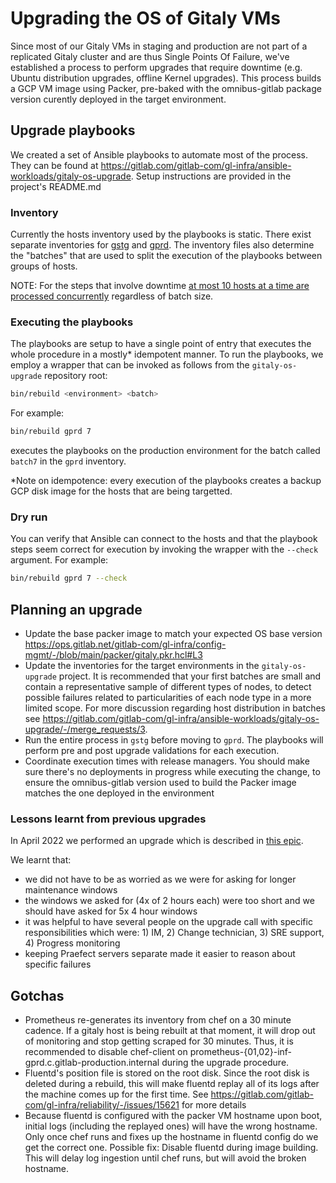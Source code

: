 # Upgrading the OS of Gitaly VMs

Since most of our Gitaly VMs in staging and production are not part of a
replicated Gitaly cluster and are thus Single Points Of Failure, we've
established a process to perform upgrades that require downtime (e.g. Ubuntu
distribution upgrades, offline Kernel upgrades). This process builds a GCP VM
image using Packer, pre-baked with the omnibus-gitlab package version curently
deployed in the target environment.

## Upgrade playbooks

We created a set of Ansible playbooks to automate most of the process. They can
be found at
<https://gitlab.com/gitlab-com/gl-infra/ansible-workloads/gitaly-os-upgrade>.
Setup instructions are provided in the project's README.md

### Inventory

Currently the hosts inventory used by the playbooks is static. There exist
separate inventories for
[gstg](https://gitlab.com/gitlab-com/gl-infra/ansible-workloads/gitaly-os-upgrade/-/blob/master/inventory/gstg/all.yml)
and
[gprd](https://gitlab.com/gitlab-com/gl-infra/ansible-workloads/gitaly-os-upgrade/-/blob/master/inventory/gprd/all.yml).
The inventory files also determine the "batches" that are used to split the
execution of the playbooks between groups of hosts.

NOTE: For the steps that involve downtime [at most 10 hosts at a time are
processed
concurrently](https://gitlab.com/gitlab-com/gl-infra/ansible-workloads/gitaly-os-upgrade/-/blob/master/run.yml)
regardless of batch size.

### Executing the playbooks

The playbooks are setup to have a single point of entry that executes the whole
procedure in a mostly* idempotent manner. To run the playbooks, we employ a
wrapper that can be invoked as follows from the `gitaly-os-upgrade` repository
root:

```sh
bin/rebuild <environment> <batch>
```

For example:

```sh
bin/rebuild gprd 7
```

executes the playbooks on the production environment for the batch called
`batch7` in the `gprd` inventory.

*Note on idempotence: every execution of the playbooks creates a backup GCP disk
image for the hosts that are being targetted.

### Dry run

You can verify that Ansible can connect to the hosts and that the playbook steps
seem correct for execution by invoking the wrapper with the `--check` argument.
For example:

```sh
bin/rebuild gprd 7 --check
```

## Planning an upgrade

- Update the base packer image to match your expected OS base version
  <https://ops.gitlab.net/gitlab-com/gl-infra/config-mgmt/-/blob/main/packer/gitaly.pkr.hcl#L3>
- Update the inventories for the target environments in the `gitaly-os-upgrade`
  project. It is recommended that your first batches are small and contain a
  representative sample of different types of nodes, to detect possible failures
  related to particularities of each node type in a more limited scope. For more
  discussion regarding host distribution in batches see
  <https://gitlab.com/gitlab-com/gl-infra/ansible-workloads/gitaly-os-upgrade/-/merge_requests/3>.
- Run the entire process in `gstg` before moving to `gprd`. The playbooks will
  perform pre and post upgrade validations for each execution.
- Coordinate execution times with release managers. You should make sure there's
  no deployments in progress while executing the change, to ensure the
  omnibus-gitlab version used to build the Packer image matches the one deployed
  in the environment

### Lessons learnt from previous upgrades

In April 2022 we performed an upgrade which is described
in [this epic](https://gitlab.com/groups/gitlab-com/gl-infra/-/epics/601).

We learnt that:

- we did not have to be as worried as we were for asking for longer maintenance windows
- the windows we asked for (4x of 2 hours each) were too short and we should have asked for 5x 4 hour windows
- it was helpful to have several people on the upgrade call with specific responsibilities
  which were: 1) IM, 2) Change technician, 3) SRE support, 4) Progress monitoring
- keeping Praefect servers separate made it easier to reason about specific failures

## Gotchas

- Prometheus re-generates its inventory from chef on a 30 minute cadence. If a
  gitaly host is being rebuilt at that moment, it will drop out of monitoring
  and stop getting scraped for 30 minutes. Thus, it is recommended to disable
  chef-client on prometheus-{01,02}-inf-gprd.c.gitlab-production.internal during
  the upgrade procedure.
- Fluentd's position file is stored on the root disk. Since the root disk is
  deleted during a rebuild, this will make fluentd replay all of its logs after
  the machine comes up for the first time. See
  <https://gitlab.com/gitlab-com/gl-infra/reliability/-/issues/15621> for more
  details
- Because fluentd is configured with the packer VM hostname upon boot, initial
  logs (including the replayed ones) will have the wrong hostname. Only once
  chef runs and fixes up the hostname in fluentd config do we get the correct
  one. Possible fix: Disable fluentd during image building. This will delay log
  ingestion until chef runs, but will avoid the broken hostname.
